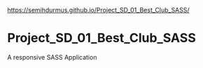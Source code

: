 
https://semihdurmus.github.io/Project_SD_01_Best_Club_SASS/

# Project_SD_01_Best_Club_SASS

A responsive SASS Application
